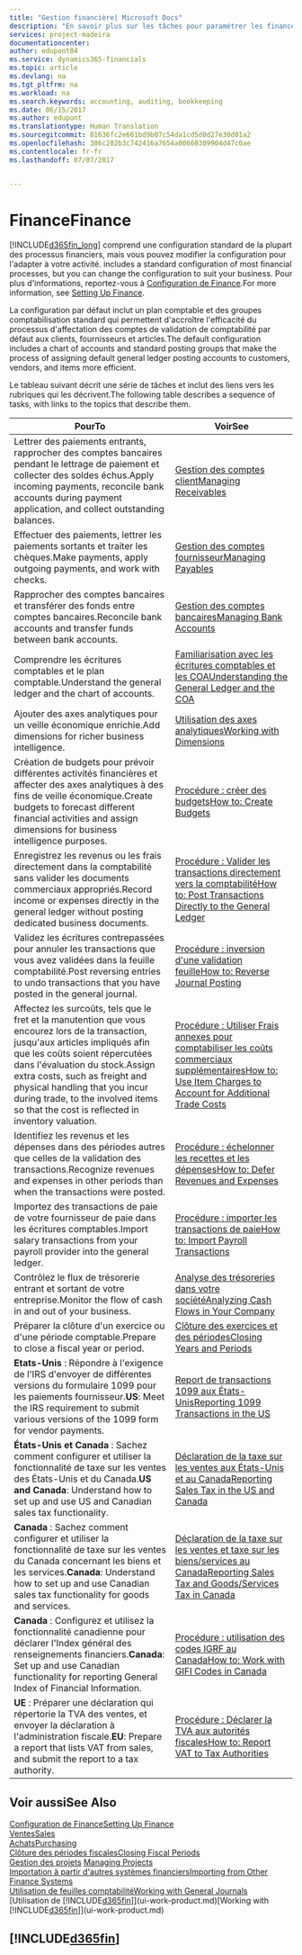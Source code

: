 ```yaml
---
title: "Gestion financière| Microsoft Docs"
description: "En savoir plus sur les tâches pour paramétrer les finances de votre société afin de les adapter à votre comptabilité ou vos audits."
services: project-madeira
documentationcenter: 
author: edupont04
ms.service: dynamics365-financials
ms.topic: article
ms.devlang: na
ms.tgt_pltfrm: na
ms.workload: na
ms.search.keywords: accounting, auditing, bookkeeping
ms.date: 06/15/2017
ms.author: edupont
ms.translationtype: Human Translation
ms.sourcegitcommit: 81636fc2e661bd9b07c54da1cd5d0d27e30d01a2
ms.openlocfilehash: 386c202b3c742416a7654a00660309904d47c0ae
ms.contentlocale: fr-fr
ms.lasthandoff: 07/07/2017


---
```

# <a name="finance"></a><span data-ttu-id="b33dc-103">Finance</span><span class="sxs-lookup"><span data-stu-id="b33dc-103">Finance</span></span>
[!INCLUDE[d365fin_long](includes/d365fin_long_md.md)]<span data-ttu-id="b33dc-104"> comprend une configuration standard de la plupart des processus financiers, mais vous pouvez modifier la configuration pour l'adapter à votre activité.</span><span class="sxs-lookup"><span data-stu-id="b33dc-104"> includes a standard configuration of most financial processes, but you can change the configuration to suit your business.</span></span> <span data-ttu-id="b33dc-105">Pour plus d'informations, reportez-vous à [Configuration de Finance](finance-setup-finance.md).</span><span class="sxs-lookup"><span data-stu-id="b33dc-105">For more information, see [Setting Up Finance](finance-setup-finance.md).</span></span>

<span data-ttu-id="b33dc-106">La configuration par défaut inclut un plan comptable et des groupes comptabilisation standard qui permettent d'accroître l'efficacité du processus d'affectation des comptes de validation de comptabilité par défaut aux clients, fournisseurs et articles.</span><span class="sxs-lookup"><span data-stu-id="b33dc-106">The default configuration includes a chart of accounts and standard posting groups that make the process of assigning default general ledger posting accounts to customers, vendors, and items more efficient.</span></span>  

<span data-ttu-id="b33dc-107">Le tableau suivant décrit une série de tâches et inclut des liens vers les rubriques qui les décrivent.</span><span class="sxs-lookup"><span data-stu-id="b33dc-107">The following table describes a sequence of tasks, with links to the topics that describe them.</span></span>  

| <span data-ttu-id="b33dc-108">Pour</span><span class="sxs-lookup"><span data-stu-id="b33dc-108">To</span></span> | <span data-ttu-id="b33dc-109">Voir</span><span class="sxs-lookup"><span data-stu-id="b33dc-109">See</span></span> |
| --- | --- |
| <span data-ttu-id="b33dc-110">Lettrer des paiements entrants, rapprocher des comptes bancaires pendant le lettrage de paiement et collecter des soldes échus.</span><span class="sxs-lookup"><span data-stu-id="b33dc-110">Apply incoming payments, reconcile bank accounts during payment application, and collect outstanding balances.</span></span> |[<span data-ttu-id="b33dc-111">Gestion des comptes client</span><span class="sxs-lookup"><span data-stu-id="b33dc-111">Managing Receivables</span></span>](receivables-manage-receivables.md) |
| <span data-ttu-id="b33dc-112">Effectuer des paiements, lettrer les paiements sortants et traiter les chèques.</span><span class="sxs-lookup"><span data-stu-id="b33dc-112">Make payments, apply outgoing payments, and work with checks.</span></span> |[<span data-ttu-id="b33dc-113">Gestion des comptes fournisseur</span><span class="sxs-lookup"><span data-stu-id="b33dc-113">Managing Payables</span></span>](payables-manage-payables.md) |
| <span data-ttu-id="b33dc-114">Rapprocher des comptes bancaires et transférer des fonds entre comptes bancaires.</span><span class="sxs-lookup"><span data-stu-id="b33dc-114">Reconcile bank accounts and transfer funds between bank accounts.</span></span> |[<span data-ttu-id="b33dc-115">Gestion des comptes bancaires</span><span class="sxs-lookup"><span data-stu-id="b33dc-115">Managing Bank Accounts</span></span>](bank-manage-bank-accounts.md) |
| <span data-ttu-id="b33dc-116">Comprendre les écritures comptables et le plan comptable.</span><span class="sxs-lookup"><span data-stu-id="b33dc-116">Understand the general ledger and the chart of accounts.</span></span> |[<span data-ttu-id="b33dc-117">Familiarisation avec les écritures comptables et les COA</span><span class="sxs-lookup"><span data-stu-id="b33dc-117">Understanding the General Ledger and the COA</span></span>](finance-general-ledger.md) |
| <span data-ttu-id="b33dc-118">Ajouter des axes analytiques pour un veille économique enrichie.</span><span class="sxs-lookup"><span data-stu-id="b33dc-118">Add dimensions for richer business intelligence.</span></span> |[<span data-ttu-id="b33dc-119">Utilisation des axes analytiques</span><span class="sxs-lookup"><span data-stu-id="b33dc-119">Working with Dimensions</span></span>](finance-dimensions.md) |
| <span data-ttu-id="b33dc-120">Création de budgets pour prévoir différentes activités financières et affecter des axes analytiques à des fins de veille économique.</span><span class="sxs-lookup"><span data-stu-id="b33dc-120">Create budgets to forecast different financial activities and assign dimensions for business intelligence purposes.</span></span> |[<span data-ttu-id="b33dc-121">Procédure : créer des budgets</span><span class="sxs-lookup"><span data-stu-id="b33dc-121">How to: Create Budgets</span></span>](finance-how-create-budgets.md) |
|<span data-ttu-id="b33dc-122">Enregistrez les revenus ou les frais directement dans la comptabilité sans valider les documents commerciaux appropriés.</span><span class="sxs-lookup"><span data-stu-id="b33dc-122">Record income or expenses directly in the general ledger without posting dedicated business documents.</span></span>|[<span data-ttu-id="b33dc-123">Procédure : Valider les transactions directement vers la comptabilité</span><span class="sxs-lookup"><span data-stu-id="b33dc-123">How to: Post Transactions Directly to the General Ledger</span></span>](finance-how-post-transactions-directly.md)|
|<span data-ttu-id="b33dc-124">Validez les écritures contrepassées pour annuler les transactions que vous avez validées dans la feuille comptabilité.</span><span class="sxs-lookup"><span data-stu-id="b33dc-124">Post reversing entries to undo transactions that you have posted in the general journal.</span></span> |[<span data-ttu-id="b33dc-125">Procédure : inversion d'une validation feuille</span><span class="sxs-lookup"><span data-stu-id="b33dc-125">How to: Reverse Journal Posting</span></span>](finance-how-reverse-journal-posting.md)|
| <span data-ttu-id="b33dc-126">Affectez les surcoûts, tels que le fret et la manutention que vous encourez lors de la transaction, jusqu'aux articles impliqués afin que les coûts soient répercutées dans l'évaluation du stock.</span><span class="sxs-lookup"><span data-stu-id="b33dc-126">Assign extra costs, such as freight and physical handling that you incur during trade, to the involved items so that the cost is reflected in inventory valuation.</span></span> |[<span data-ttu-id="b33dc-127">Procédure : Utiliser Frais annexes pour comptabiliser les coûts commerciaux supplémentaires</span><span class="sxs-lookup"><span data-stu-id="b33dc-127">How to: Use Item Charges to Account for Additional Trade Costs</span></span>](payables-how-assign-item-charges.md) |
| <span data-ttu-id="b33dc-128">Identifiez les revenus et les dépenses dans des périodes autres que celles de la validation des transactions.</span><span class="sxs-lookup"><span data-stu-id="b33dc-128">Recognize revenues and expenses in other periods than when the transactions were posted.</span></span> |[<span data-ttu-id="b33dc-129">Procédure : échelonner les recettes et les dépenses</span><span class="sxs-lookup"><span data-stu-id="b33dc-129">How to: Defer Revenues and Expenses</span></span>](finance-how-defer-revenue-expenses.md) |
| <span data-ttu-id="b33dc-130">Importez des transactions de paie de votre fournisseur de paie dans les écritures comptables.</span><span class="sxs-lookup"><span data-stu-id="b33dc-130">Import salary transactions from your payroll provider into the general ledger.</span></span> |[<span data-ttu-id="b33dc-131">Procédure : importer les transactions de paie</span><span class="sxs-lookup"><span data-stu-id="b33dc-131">How to: Import Payroll Transactions</span></span>](finance-how-import-payroll-transactions.md) |
| <span data-ttu-id="b33dc-132">Contrôlez le flux de trésorerie entrant et sortant de votre entreprise.</span><span class="sxs-lookup"><span data-stu-id="b33dc-132">Monitor the flow of cash in and out of your business.</span></span> |[<span data-ttu-id="b33dc-133">Analyse des trésoreries dans votre société</span><span class="sxs-lookup"><span data-stu-id="b33dc-133">Analyzing Cash Flows in Your Company</span></span>](finance-analyze-cash-flow.md) |
| <span data-ttu-id="b33dc-134">Préparer la clôture d'un exercice ou d'une période comptable.</span><span class="sxs-lookup"><span data-stu-id="b33dc-134">Prepare to close a fiscal year or period.</span></span> |[<span data-ttu-id="b33dc-135">Clôture des exercices et des périodes</span><span class="sxs-lookup"><span data-stu-id="b33dc-135">Closing Years and Periods</span></span>](year-close-years-periods.md) |
|<span data-ttu-id="b33dc-136">**Etats-Unis** : Répondre à l'exigence de l'IRS d'envoyer de différentes versions du formulaire 1099 pour les paiements fournisseur.</span><span class="sxs-lookup"><span data-stu-id="b33dc-136">**US**: Meet the IRS requirement to submit various versions of the 1099 form for vendor payments.</span></span>|[<span data-ttu-id="b33dc-137">Report de transactions 1099 aux États-Unis</span><span class="sxs-lookup"><span data-stu-id="b33dc-137">Reporting 1099 Transactions in the US</span></span>](us-finance-tax-1099.md)|
|<span data-ttu-id="b33dc-138">**États-Unis et Canada** : Sachez comment configurer et utiliser la fonctionnalité de taxe sur les ventes des États-Unis et du Canada.</span><span class="sxs-lookup"><span data-stu-id="b33dc-138">**US and Canada**: Understand how to set up and use US and Canadian sales tax functionality.</span></span>|[<span data-ttu-id="b33dc-139">Déclaration de la taxe sur les ventes aux États-Unis et au Canada</span><span class="sxs-lookup"><span data-stu-id="b33dc-139">Reporting Sales Tax in the US and Canada</span></span>](us-finance-sales-tax.md)|
|<span data-ttu-id="b33dc-140">**Canada** : Sachez comment configurer et utiliser la fonctionnalité de taxe sur les ventes du Canada concernant les biens et les services.</span><span class="sxs-lookup"><span data-stu-id="b33dc-140">**Canada**: Understand how to set up and use Canadian sales tax functionality for goods and services.</span></span>|[<span data-ttu-id="b33dc-141">Déclaration de la taxe sur les ventes et taxe sur les biens/services au Canada</span><span class="sxs-lookup"><span data-stu-id="b33dc-141">Reporting Sales Tax and Goods/Services Tax in Canada</span></span>](ca-finance-tax.md)|
|<span data-ttu-id="b33dc-142">**Canada** : Configurez et utilisez la fonctionnalité canadienne pour déclarer l'Index général des renseignements financiers.</span><span class="sxs-lookup"><span data-stu-id="b33dc-142">**Canada**: Set up and use Canadian functionality for reporting General Index of Financial Information.</span></span>| [<span data-ttu-id="b33dc-143">Procédure : utilisation des codes IGRF au Canada</span><span class="sxs-lookup"><span data-stu-id="b33dc-143">How to: Work with GIFI Codes in Canada</span></span>](ca-finance-work-gifi-codes.md)
|<span data-ttu-id="b33dc-144">**UE** : Préparer une déclaration qui répertorie la TVA des ventes, et envoyer la déclaration à l'administration fiscale.</span><span class="sxs-lookup"><span data-stu-id="b33dc-144">**EU**: Prepare a report that lists VAT from sales, and submit the report to a tax authority.</span></span> | [<span data-ttu-id="b33dc-145">Procédure : Déclarer la TVA aux autorités fiscales</span><span class="sxs-lookup"><span data-stu-id="b33dc-145">How to: Report VAT to Tax Authorities</span></span>](finance-how-report-vat.md)|

## <a name="see-also"></a><span data-ttu-id="b33dc-146">Voir aussi</span><span class="sxs-lookup"><span data-stu-id="b33dc-146">See Also</span></span>
[<span data-ttu-id="b33dc-147">Configuration de Finance</span><span class="sxs-lookup"><span data-stu-id="b33dc-147">Setting Up Finance</span></span>](finance-setup-finance.md)  
[<span data-ttu-id="b33dc-148">Ventes</span><span class="sxs-lookup"><span data-stu-id="b33dc-148">Sales</span></span>](sales-manage-sales.md)  
[<span data-ttu-id="b33dc-149">Achats</span><span class="sxs-lookup"><span data-stu-id="b33dc-149">Purchasing</span></span>](purchasing-manage-purchasing.md)  
[<span data-ttu-id="b33dc-150">Clôture des périodes fiscales</span><span class="sxs-lookup"><span data-stu-id="b33dc-150">Closing Fiscal Periods</span></span>](year-close-years-periods.md)  
<span data-ttu-id="b33dc-151">[Gestion des projets](projects-manage-projects.md)  </span><span class="sxs-lookup"><span data-stu-id="b33dc-151">[Managing Projects](projects-manage-projects.md)  </span></span>  
[<span data-ttu-id="b33dc-152">Importation à partir d'autres systèmes financiers</span><span class="sxs-lookup"><span data-stu-id="b33dc-152">Importing from Other Finance Systems</span></span>](upload-data.md)  
[<span data-ttu-id="b33dc-153">Utilisation de feuilles comptabilité</span><span class="sxs-lookup"><span data-stu-id="b33dc-153">Working with General Journals</span></span>](ui-work-general-journals.md)  
<span data-ttu-id="b33dc-154">[Utilisation de [!INCLUDE[d365fin](includes/d365fin_md.md)]](ui-work-product.md)</span><span class="sxs-lookup"><span data-stu-id="b33dc-154">[Working with [!INCLUDE[d365fin](includes/d365fin_md.md)]](ui-work-product.md)</span></span>  

## [!INCLUDE[d365fin](includes/free_trial_md.md)]

